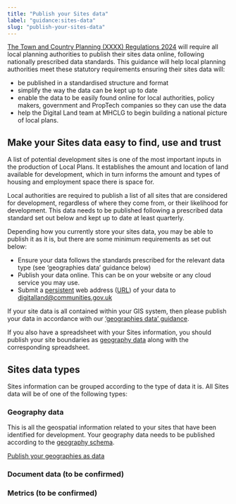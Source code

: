 ```yaml
---
title: "Publish your Sites data"
label: "guidance:sites-data"
slug: "publish-your-sites-data"
---
```


[The Town and Country Planning (XXXX) Regulations 2024](http://www.legislation.gov.uk/uksi/2017/403/contents/made) will require  all local planning authorities to publish their sites data online, following nationally prescribed data standards. This guidance will help local planning authorities meet these statutory requirements ensuring their sites data will:

* be published in a standardised structure and format
* simplify the way the data can be kept up to date
* enable the data to be easily found online for local authorities, policy makers, government and PropTech companies so they can use the data
* help the Digital Land team at MHCLG to begin building a national picture of local plans.

## Make your Sites data easy to find, use and trust

A list of potential development sites is one of the most important inputs in the production of Local Plans. It establishes the amount and location of land available for development, which in turn informs the amount and types of housing and employment space there is space for.  

Local authorities are required to publish a list of all sites that are considered for development, regardless of where they come from, or their likelihood for development.  This data needs to be published following a prescribed data standard set out below and kept up to date at least quarterly.

Depending how you currently store your sites data, you may be able to publish it as it is, but there are some minimum requirements as set out below:

* Ensure your data follows the standards prescribed for the relevant data type (see ‘geographies data’ guidance below)
* Publish your data online.  This can be on your website or any cloud service you may use.
* Submit a [persistent](https://digital-land.github.io/guidance/data-principles/#persistent-urls) web address ([URL](https://en.wikipedia.org/wiki/URL)) of your data to [digitalland@communities.gov.uk](mailto:digitalland@communities.gov.uk)

If your site data is all contained within your GIS system, then please publish your data in accordance with our [‘geographies data’ guidance](../publish-your-geographies-as-data). 

If you also have a spreadsheet with your Sites information, you should publish your site boundaries as [geography data](#geography-data) along with the corresponding spreadsheet.

## Sites data types

Sites information can be grouped according to the type of data it is.  All Sites data will be of one of the following types:

### Geography data

This is all the geospatial information related to your sites that have been identified for development. Your geography data needs to be published according to the [geography schema](https://digital-land.github.io/specification/schema/geography/).

[Publish your geographies as data](../publish-your-geographies-as-data)

### Document data (to be confirmed)
 
### Metrics (to be confirmed)
